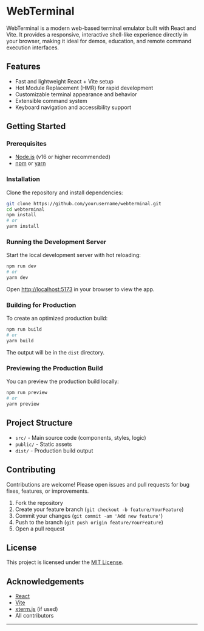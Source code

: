 # WebTerminal

WebTerminal is a modern web-based terminal emulator built with React and Vite. It provides a responsive, interactive shell-like experience directly in your browser, making it ideal for demos, education, and remote command execution interfaces.

## Features

- Fast and lightweight React + Vite setup
- Hot Module Replacement (HMR) for rapid development
- Customizable terminal appearance and behavior
- Extensible command system
- Keyboard navigation and accessibility support

## Getting Started

### Prerequisites

- [Node.js](https://nodejs.org/) (v16 or higher recommended)
- [npm](https://www.npmjs.com/) or [yarn](https://yarnpkg.com/)

### Installation

Clone the repository and install dependencies:

```bash
git clone https://github.com/yourusername/webterminal.git
cd webterminal
npm install
# or
yarn install
```

### Running the Development Server

Start the local development server with hot reloading:

```bash
npm run dev
# or
yarn dev
```

Open [http://localhost:5173](http://localhost:5173) in your browser to view the app.

### Building for Production

To create an optimized production build:

```bash
npm run build
# or
yarn build
```

The output will be in the `dist` directory.

### Previewing the Production Build

You can preview the production build locally:

```bash
npm run preview
# or
yarn preview
```

## Project Structure

- `src/` - Main source code (components, styles, logic)
- `public/` - Static assets
- `dist/` - Production build output

## Contributing

Contributions are welcome! Please open issues and pull requests for bug fixes, features, or improvements.

1. Fork the repository
2. Create your feature branch (`git checkout -b feature/YourFeature`)
3. Commit your changes (`git commit -am 'Add new feature'`)
4. Push to the branch (`git push origin feature/YourFeature`)
5. Open a pull request

## License

This project is licensed under the [MIT License](LICENSE).

## Acknowledgements

- [React](https://react.dev/)
- [Vite](https://vitejs.dev/)
- [xterm.js](https://xtermjs.org/) (if used)
- All contributors

---
